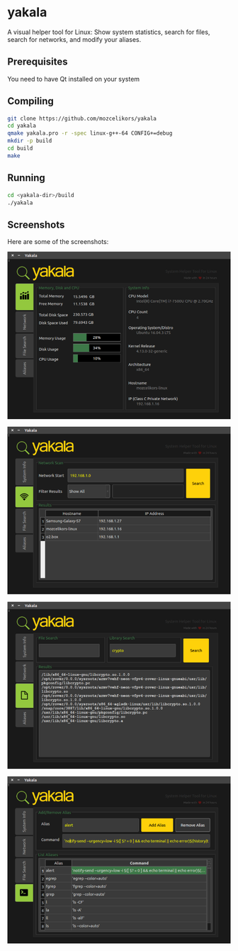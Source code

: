 # yakala
A visual helper tool for Linux: Show system statistics, search for files, search for networks, and modify your aliases.

## Prerequisites

You need to have Qt installed on your system

## Compiling

```bash
git clone https://github.com/mozcelikors/yakala
cd yakala
qmake yakala.pro -r -spec linux-g++-64 CONFIG+=debug
mkdir -p build
cd build
make
```

## Running

```bash
cd <yakala-dir>/build
./yakala
```

## Screenshots

Here are some of the screenshots:

![alt text](https://raw.githubusercontent.com/mozcelikors/yakala/master/docs/img/image916.png)

![alt text](https://raw.githubusercontent.com/mozcelikors/yakala/master/docs/img/image1469.png)

![alt text](https://raw.githubusercontent.com/mozcelikors/yakala/master/docs/img/image2022.png)

![alt text](https://raw.githubusercontent.com/mozcelikors/yakala/master/docs/img/image2575.png)


